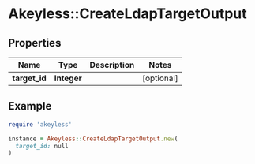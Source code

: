 # Akeyless::CreateLdapTargetOutput

## Properties

| Name | Type | Description | Notes |
| ---- | ---- | ----------- | ----- |
| **target_id** | **Integer** |  | [optional] |

## Example

```ruby
require 'akeyless'

instance = Akeyless::CreateLdapTargetOutput.new(
  target_id: null
)
```

